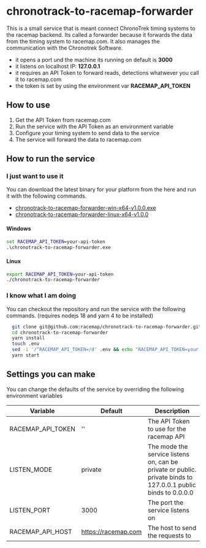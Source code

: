 # chronotrack-to-racemap-forwarder

This is a small service that is meant connect ChronoTrek timing systems to the racemap backend. Its called a forwarder because it forwards the data from the timing system to racemap.com. It also manages the communication with the Chronotrek Software.

- it opens a port und the machine its running on default is **3000**
- it listens on localhost IP: **127.0.0.1**
- it requires an API Token to forward reads, detections whatwever you call it to racemap.com
- the token is set by using the environment var **RACEMAP_API_TOKEN**

## How to use

1. Get the API Token from racemap.com
2. Run the service with the API Token as an environment variable
3. Configure your timing system to send data to the service
4. The service will forward the data to racemap.com

## How to run the service

### I just want to use it

You can download the latest binary for your platform from the here and run it with the following commands.

- [chronotrack-to-racemap-forwarder-win-x64-v1.0.0.exe](https://github.com/racemap/chronotrack-to-racemap-forwarder/releases/download/v1.0.0/chronotrack-to-racemap-forwarder-win-x64-v1.0.0.exe)
- [chronotrack-to-racemap-forwarder-linux-x64-v1.0.0](https://github.com/racemap/chronotrack-to-racemap-forwarder/releases/download/v1.0.0/chronotrack-to-racemap-forwarder-linux-x64-v1.0.0)

#### Windows

```cmd
set RACEMAP_API_TOKEN=your-api-token
.\chronotrack-to-racemap-forwarder.exe
```

#### Linux

```bash
export RACEMAP_API_TOKEN=your-api-token
./chronotrack-to-racemap-forwarder
```

### I know what I am doing

You can checkout the repository and run the service with the following commands. (requires nodejs 18 and yarn 4 to be installed)

```bash
  git clone git@github.com:racemap/chronotrack-to-racemap-forwarder.git
  cd chronotrack-to-racemap-forwarder
  yarn install
  touch .env
  sed -i '/^RACEMAP_API_TOKEN=/d' .env && echo "RACEMAP_API_TOKEN=your-api-token" >> .env
  yarn start
```

## Settings you can make

You can change the defaults of the service by overriding the following environment variables

| Variable          | Default             | Description                                                                                                   |
| ----------------- | ------------------- | ------------------------------------------------------------------------------------------------------------- |
| RACEMAP_API_TOKEN | ''                  | The API Token to use for the racemap API                                                                      |
| LISTEN_MODE       | private             | The mode the service listens on, can be private or public. private binds to 127.0.0.1 public binds to 0.0.0.0 |
| LISTEN_PORT       | 3000                | The port the service listens on                                                                               |
| RACEMAP_API_HOST  | https://racemap.com | The host to send the requests to                                                                              |
